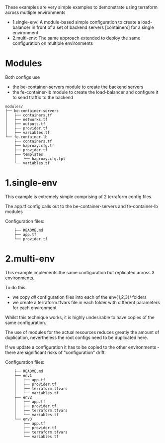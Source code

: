
These examples are very simple examples to demonstrate using terraform across mutliple environments

- 1.single-env: A module-based simple configuration to create a load-balancer in front of a set of backend servers [containers] for a single environment
- 2.multi-env:  The same approach extended to deploy the same configuration on multiple environments

# Modules

Both configs use
- the be-container-servers module to create the backend servers
- the fe-container-lb module to create the load-balancer and configure it to send traffic to the backend

```
modules/
├── be-container-servers
│   ├── containers.tf
│   ├── networks.tf
│   ├── outputs.tf
│   ├── provider.tf
│   ├── variables.tf
└── fe-container-lb
    ├── containers.tf
    ├── haproxy.cfg.tf
    ├── provider.tf
    ├── templates
    │   └── haproxy.cfg.tpl
    └── variables.tf
```

# 1.single-env

This example is extremely simple comprising of 2 terraform config files.

The app.tf config calls out to the be-container-servers and fe-container-lb modules

Configuration files:

```
    ├── README.md
    ├── app.tf
    └── provider.tf
```

# 2.multi-env

This example implements the same configuration but replicated across 3 environments.

To do this
- we copy *all* configuration files into each of the env{1,2,3}/ folders
- we create a terraform.tfvars file in each folder with different parameters for each environment

Whilst this technique works, it is highly undesirable to have copies of the same configuration.

The use of modules for the actual resources reduces greatly the amount of duplication, nevertheless the root configs need to be duplicated here.

If we update a configuration it has to be copied to the other environments - there are significant risks of "configuration" drift.

Configuration files:
```
    ├── README.md
    ├── env1
    │   ├── app.tf
    │   ├── provider.tf
    │   ├── terraform.tfvars
    │   └── variables.tf
    ├── env2
    │   ├── app.tf
    │   ├── provider.tf
    │   ├── terraform.tfvars
    │   └── variables.tf
    └── env3
        ├── app.tf
        ├── provider.tf
        ├── terraform.tfvars
        └── variables.tf
```
                      
